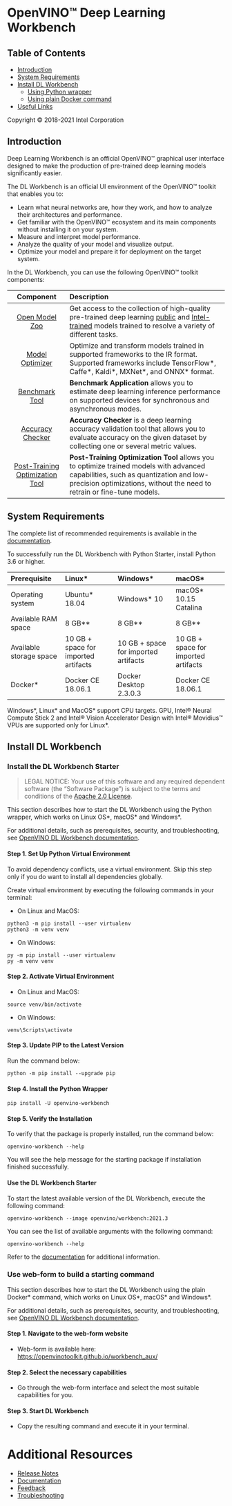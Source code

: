 # OpenVINO™ Deep Learning Workbench

## Table of Contents

- [Introduction](#introduction)
- [System Requirements](#requirements)
- [Install DL Workbench](#install)
    - [Using Python wrapper](#wrapper)
    - [Using plain Docker command](#docker)
- [Useful Links](#links)

Copyright © 2018-2021 Intel Corporation

## <a id="introduction">Introduction</a>

Deep Learning Workbench is an official OpenVINO™ graphical user interface designed to make the production of pre-trained deep learning models significantly easier. 

The DL Workbench is an official UI environment of the OpenVINO™ toolkit that enables you to:

- Learn what neural networks are, how they work, and how to analyze their architectures and performance.
- Get familiar with the OpenVINO™ ecosystem and its main components without installing it on your system.
- Measure and interpret model performance.
- Analyze the quality of your model and visualize output.
- Optimize your model and prepare it for deployment on the target system.

In the DL Workbench, you can use the following OpenVINO™ toolkit components:

Component  |                 Description 
|:------------------:|:------------------|
| [Open Model Zoo](https://docs.openvinotoolkit.org/latest/omz_tools_downloader.html)| Get access to the collection of high-quality pre-trained deep learning [public](https://docs.openvinotoolkit.org/latest/omz_models_group_public.html) and [Intel-trained](https://docs.openvinotoolkit.org/latest/omz_models_group_intel.html) models trained to resolve a variety of different tasks.  |
| [Model Optimizer](https://docs.openvinotoolkit.org/latest/openvino_docs_MO_DG_Deep_Learning_Model_Optimizer_DevGuide.html) |Optimize and transform models trained in supported frameworks to the IR format. <br>Supported frameworks include TensorFlow\*, Caffe\*, Kaldi\*, MXNet\*, and ONNX\* format.  
| [Benchmark Tool](https://docs.openvinotoolkit.org/latest/openvino_inference_engine_tools_benchmark_tool_README.html)| **Benchmark Application** allows you to estimate deep learning inference performance on supported devices for synchronous and asynchronous modes.   
| [Accuracy Checker](https://docs.openvinotoolkit.org/latest/omz_tools_accuracy_checker.html) |**Accuracy Checker**  is a deep learning accuracy validation tool that allows you to evaluate accuracy on the given dataset by collecting one or several metric values. 
| [Post-Training Optimization Tool](https://docs.openvinotoolkit.org/latest/pot_README.html)|**Post-Training Optimization Tool** allows you to optimize trained models with advanced capabilities, such as quantization and low-precision optimizations, without the need to retrain or fine-tune models.                               |

## <a id="requirements">System Requirements</a>

The complete list of recommended requirements is available in the [documentation](https://docs.openvinotoolkit.org/latest/workbench_docs_Workbench_DG_Prerequisites.html).

To successfully run the DL Workbench with Python Starter, install Python 3.6 or higher.

Prerequisite | Linux* | Windows* | macOS*
:----- | :----- |:----- |:-----
Operating system|Ubuntu\* 18.04|Windows\* 10 | macOS\* 10.15 Catalina
Available RAM space| 8 GB\** | 8 GB\** | 8 GB\**
Available storage space| 10 GB + space for imported artifacts| 10 GB + space for imported artifacts| 10 GB + space for imported artifacts
Docker\*| Docker CE 18.06.1 | Docker Desktop 2.3.0.3|Docker CE 18.06.1

Windows*, Linux* and MacOS* support CPU targets. GPU, Intel® Neural Compute Stick 2 and Intel® Vision Accelerator Design with Intel® Movidius™ VPUs are supported only for Linux*.

## <a id="install">Install DL Workbench</a>

### <a id="wrapper">Install the DL Workbench Starter</a>

> LEGAL NOTICE: Your use of this software and any required dependent software (the “Software Package”) is subject to the terms and conditions of the [Apache 2.0 License](https://www.apache.org/licenses/LICENSE-2.0.html).

This section describes how to start the DL Workbench using the Python wrapper, which
works on Linux OS\*, macOS\* and Windows\*.
       
For additional details, such as prerequisites, security, and troubleshooting, see 
[OpenVINO DL Workbench documentation](https://docs.openvinotoolkit.org/latest/workbench_docs_Workbench_DG_Introduction.html).

#### Step 1. Set Up Python Virtual Environment

To avoid dependency conflicts, use a virtual environment. Skip this step only if you do want to install all dependencies globally.

Create virtual environment by executing the following commands in your terminal:

* On Linux and MacOS:
```
python3 -m pip install --user virtualenv
python3 -m venv venv
```
* On Windows:
```
py -m pip install --user virtualenv
py -m venv venv
```
#### Step 2. Activate Virtual Environment

* On Linux and MacOS:
```
source venv/bin/activate
```
* On Windows:
```
venv\Scripts\activate
```

#### Step 3. Update PIP to the Latest Version
Run the command below:

```
python -m pip install --upgrade pip
```
#### Step 4. Install the Python Wrapper
```
pip install -U openvino-workbench
```
#### Step 5. Verify the Installation

To verify that the package is properly installed, run the command below:
```
openvino-workbench --help
```
You will see the help message for the starting package if installation finished successfully.

#### Use the DL Workbench Starter

To start the latest available version of the DL Workbench, execute the following command:

```
openvino-workbench --image openvino/workbench:2021.3
```

You can see the list of available arguments with the following command:
```
openvino-workbench --help
```

Refer to the [documentation](https://docs.openvinotoolkit.org/latest/workbench_docs_Workbench_DG_Introduction.html) for additional information.

### <a id="docker"> Use web-form to build a starting command </a>

This section describes how to start the DL Workbench using the plain Docker\* command, which
works on Linux OS\*, macOS\* and Windows\*.
       
For additional details, such as prerequisites, security, and troubleshooting, see 
[OpenVINO DL Workbench documentation](https://docs.openvinotoolkit.org/latest/workbench_docs_Workbench_DG_Introduction.html).

#### Step 1. Navigate to the web-form website

* Web-form is available here: https://openvinotoolkit.github.io/workbench_aux/

#### Step 2. Select the necessary capabilities

* Go through the web-form interface and select the most suitable capabilities for you.

#### Step 3. Start DL Workbench

* Copy the resulting command and execute it in your terminal.

# <a id="links">Additional Resources</a>
* [Release Notes](https://software.intel.com/content/www/us/en/develop/articles/openvino-relnotes.html)
* [Documentation](https://docs.openvinotoolkit.org/latest/workbench_docs_Workbench_DG_Introduction.html)
* [Feedback](https://community.intel.com/t5/Intel-Distribution-of-OpenVINO/bd-p/distribution-openvino-toolkit)
* [Troubleshooting](https://community.intel.com/t5/Intel-Distribution-of-OpenVINO/bd-p/distribution-openvino-toolkit)
